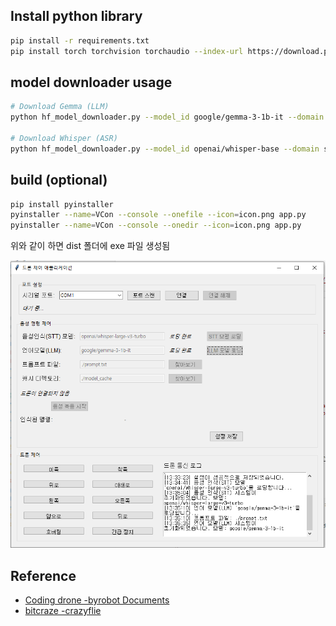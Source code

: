 ## Install python library
```bash
pip install -r requirements.txt
pip install torch torchvision torchaudio --index-url https://download.pytorch.org/whl/cu118
```

## model downloader usage

```bash
# Download Gemma (LLM)
python hf_model_downloader.py --model_id google/gemma-3-1b-it --domain causal_lm

# Download Whisper (ASR)
python hf_model_downloader.py --model_id openai/whisper-base --domain speech_recognition

```

## build (optional)
```bash
pip install pyinstaller
pyinstaller --name=VCon --console --onefile --icon=icon.png app.py
pyinstaller --name=VCon --console --onedir --icon=icon.png app.py
```
위와 같이 하면 dist 폴더에 exe 파일 생성됨  

![VCon 캡처 화면](vcon_capture.png)



## Reference
- [Coding drone -byrobot Documents](https://dev.byrobot.co.kr/documents/kr/products/coding_drone/library/python/coding_drone/01_intro)
- [bitcraze -crazyflie](https://www.bitcraze.io/)